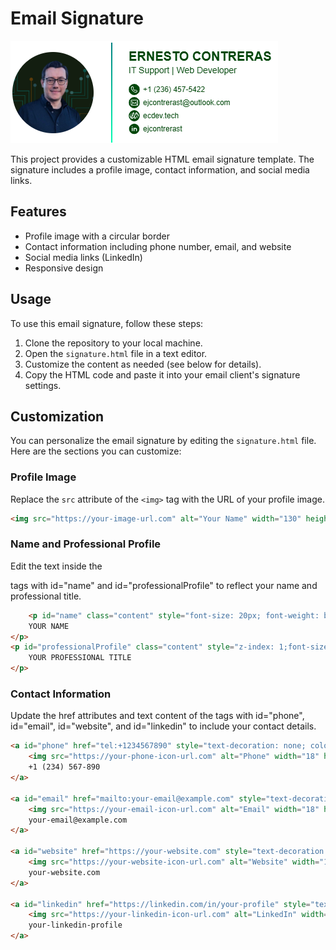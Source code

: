 # Email Signature

![Email Signature Example](https://raw.githubusercontent.com/ejcontrerast/emailSignature/main/public/emailSignature.png)


This project provides a customizable HTML email signature template. The signature includes a profile image, contact information, and social media links.

## Features

- Profile image with a circular border
- Contact information including phone number, email, and website
- Social media links (LinkedIn)
- Responsive design

## Usage

To use this email signature, follow these steps:

1. Clone the repository to your local machine.
2. Open the `signature.html` file in a text editor.
3. Customize the content as needed (see below for details).
4. Copy the HTML code and paste it into your email client's signature settings.

## Customization

You can personalize the email signature by editing the `signature.html` file. Here are the sections you can customize:

### Profile Image

Replace the `src` attribute of the `<img>` tag with the URL of your profile image.

```html
<img src="https://your-image-url.com" alt="Your Name" width="130" height="130" style="border-radius: 50%; margin-right: 20px;">
```

### Name and Professional Profile
Edit the text inside the <p> tags with id="name" and id="professionalProfile" to reflect your name and professional title.

```html
    <p id="name" class="content" style="font-size: 20px; font-weight: bold; color: #00470a; margin-top: 0; margin-bottom: 0; position: relative;">
    YOUR NAME
</p>
<p id="professionalProfile" class="content" style="z-index: 1;font-size: 14px;color: #00470a; margin-top: 2px; padding-top: 0;">
    YOUR PROFESSIONAL TITLE
</p>
```

### Contact Information
Update the href attributes and text content of the <a> tags with id="phone", id="email", id="website", and id="linkedin" to include your contact details.

```html
<a id="phone" href="tel:+1234567890" style="text-decoration: none; color: #00470a; display: inline-flex; justify-content: center; align-items: center;">
    <img src="https://your-phone-icon-url.com" alt="Phone" width="18" height="18" style="padding-right: 5px;">
    +1 (234) 567-890
</a>

<a id="email" href="mailto:your-email@example.com" style="text-decoration: none; color: #00470a; display: inline-flex; justify-content: center; align-items: center;">
    <img src="https://your-email-icon-url.com" alt="Email" width="18" height="18" style="padding-right: 5px;">
    your-email@example.com
</a>

<a id="website" href="https://your-website.com" style="text-decoration: none; color: #00470a; display: inline-flex;justify-content: center; align-items: center;">
    <img src="https://your-website-icon-url.com" alt="Website" width="18" height="18" style="padding-right: 5px;">
    your-website.com
</a>

<a id="linkedin" href="https://linkedin.com/in/your-profile" style="text-decoration: none; color: #00470a; display: inline-flex; justify-content: center; align-items: center;">
    <img src="https://your-linkedin-icon-url.com" alt="LinkedIn" width="18" height="18" style="padding-right: 5px;">
    your-linkedin-profile
</a>
```




